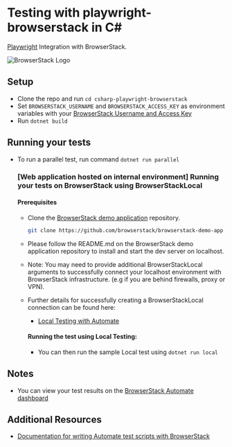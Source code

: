 # Testing with playwright-browserstack in C#

[Playwright](https://playwright.dev/dotnet/) Integration with BrowserStack.

![BrowserStack Logo](https://d98b8t1nnulk5.cloudfront.net/production/images/layout/logo-header.png?1469004780)

## Setup

* Clone the repo and run `cd csharp-playwright-browserstack`
* Set `BROWSERSTACK_USERNAME` and `BROWSERSTACK_ACCESS_KEY` as environment variables with your [BrowserStack Username and Access Key](https://www.browserstack.com/accounts/settings)
* Run `dotnet build`

## Running your tests

- To run a parallel test, run command `dotnet run parallel`

  ### [Web application hosted on internal environment] Running your tests on BrowserStack using BrowserStackLocal

    #### Prerequisites

    - Clone the [BrowserStack demo application](https://github.com/browserstack/browserstack-demo-app) repository.
      ```sh
      git clone https://github.com/browserstack/browserstack-demo-app
      ```
    - Please follow the README.md on the BrowserStack demo application repository to install and start the dev server on localhost.
    - Note: You may need to provide additional BrowserStackLocal arguments to successfully connect your localhost environment with BrowserStack infrastructure. (e.g if you are behind firewalls, proxy or VPN).
    - Further details for successfully creating a BrowserStackLocal connection can be found here:

      - [Local Testing with Automate](https://www.browserstack.com/local-testing/automate)

      #### Running the test using Local Testing:
      - You can then run the sample Local test using `dotnet run local`


## Notes
* You can view your test results on the [BrowserStack Automate dashboard](https://www.browserstack.com/automate)

## Additional Resources
* [Documentation for writing Automate test scripts with BrowserStack](https://www.browserstack.com/docs/automate/playwright)
